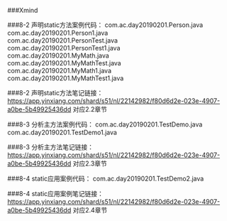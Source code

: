 ###Xmind

###8-2 声明static方法案例代码：
com.ac.day20190201.Person.java  
com.ac.day20190201.Person1.java  
com.ac.day20190201.PersonTest.java  
com.ac.day20190201.PersonTest1.java  
com.ac.day20190201.MyMath.java  
com.ac.day20190201.MyMathTest.java  
com.ac.day20190201.MyMath1.java  
com.ac.day20190201.MyMathTest1.java  
  
###8-2 声明static方法笔记链接：
https://app.yinxiang.com/shard/s51/nl/22142982/f80d6d2e-023e-4907-a0be-5b49925436dd
对应2.2章节

###8-3 分析主方法案例代码：
com.ac.day20190201.TestDemo.java 
com.ac.day20190201.TestDemo1.java 

###8-3 分析主方法笔记链接：
https://app.yinxiang.com/shard/s51/nl/22142982/f80d6d2e-023e-4907-a0be-5b49925436dd
对应2.3章节

###8-4 static应用案例代码：
com.ac.day20190201.TestDemo2.java 

###8-4 static应用案例笔记链接：
https://app.yinxiang.com/shard/s51/nl/22142982/f80d6d2e-023e-4907-a0be-5b49925436dd
对应2.4章节

